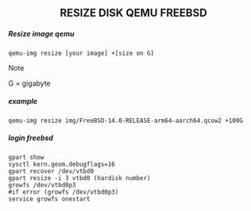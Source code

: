 <h2><p align="center">RESIZE DISK QEMU FREEBSD</h2></p>

##### Resize image qemu
```
qemu-img resize [your image] +[size on G]
```
>[!NOTE]
>G = gigabyte
>
##### example
```
qemu-img resize img/FreeBSD-14.0-RELEASE-arm64-aarch64.qcow2 +100G
```
##### login freebsd
```
gpart show
sysctl kern.geom.debugflags=16
gpart recover /dev/vtbd0
gpart resize -i 3 vtbd0 (hardisk number)
growfs /dev/vtbd0p3
#if error (growfs /dev/vtbd0p3)
service growfs onestart
```
